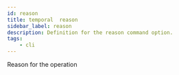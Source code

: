 ```yaml
---
id: reason
title: temporal  reason
sidebar_label: reason
description: Definition for the reason command option.
tags:
	- cli
---
```


 Reason for the operation

